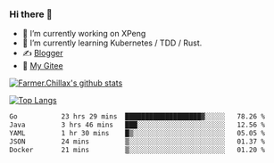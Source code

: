 ### Hi there 👋

- 🔭 I’m currently working on XPeng
- 🌱 I’m currently learning Kubernetes / TDD / Rust.
- ✍️ [Blogger](https://blog.farmer233.top)
- 🤔 [My Gitee](https://gitee.com/Farmer-chong)


[![Farmer.Chillax's github stats](https://github-readme-stats.vercel.app/api?username=FarmerChillax)](https://github.com/anuraghazra/github-readme-stats)

[![Top Langs](https://github-readme-stats.vercel.app/api/top-langs/?username=FarmerChillax&layout=compact&hide=html,css,javascript)](https://github.com/anuraghazra/github-readme-stats)


<a href="https://wakatime.com/@Farmer"> </a>
          <!--START_SECTION:waka-->

```txt
Go           23 hrs 29 mins  ███████████████████▓░░░░░   78.26 %
Java         3 hrs 46 mins   ███░░░░░░░░░░░░░░░░░░░░░░   12.56 %
YAML         1 hr 30 mins    █▒░░░░░░░░░░░░░░░░░░░░░░░   05.05 %
JSON         24 mins         ▒░░░░░░░░░░░░░░░░░░░░░░░░   01.37 %
Docker       21 mins         ▒░░░░░░░░░░░░░░░░░░░░░░░░   01.20 %
```

<!--END_SECTION:waka-->



<!--
**Farmer-chong/Farmer-chong** is a ✨ _special_ ✨ repository because its `README.md` (this file) appears on your GitHub profile.

Here are some ideas to get you started:

- 🔭 I’m currently working on ...
- 🌱 I’m currently learning ...
- 👯 I’m looking to collaborate on ...
- 🤔 I’m looking for help with ...
- 💬 Ask me about ...
- 📫 How to reach me: ...
- 😄 Pronouns: ...
- ⚡ Fun fact: ...
-->
